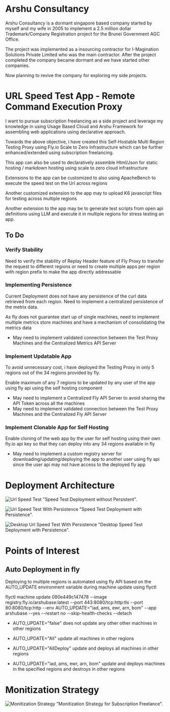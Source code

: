 # Arshu Consultancy

Arshu Consultancy is a dormant singapore based company started by myself and my wife in 2005 to implement a 2.5 million dollar Trademark/Company Registration project for the Brunei Government AGC Office.

The project was implemented as a insourcing contractor for I-Magination Solutions Private Limited who was the main contractor. After the project completed the company became dormant and we have started other companies.

Now planning to revive the company for exploring my side projects.

# URL Speed Test App - Remote Command Execution Proxy

I want to pursue subscription freelancing as a side project and leverage my knowledge in using Usage Based Cloud and Arshu Framework for assembling web applications using declarative approach.

Towards the above objective, i have created this Self-Hostable Multi Region Testing Proxy using Fly.io Scale to Zero Infrastructure which can be further enhanced/extended using subscription freelancing.

This app can also be used to declaratively assemble Html/Json for static hosting / markdown hosting using scale to zero cloud infrastructure

Extensions to the app can be customized to also using ApacheBench to execute the speed test on the Url across regions

Another customized extension to the app may to upload K6 javascript files for testing across multiple regions

Another extension to the app may be to generate test scripts from open api definitions using LLM and execute it in multiple regions for stress testing an app.

## To Do

### Verify Stability

Need to verify the stability of Replay Header feature of Fly Proxy to transfer the request to different regions or need to create multiple apps per region with region prefix to make the app directly addressable

### Implementing Persistence
	
Current Deployment does not have any persistence of the curl data retrieved from each region. Need to implement a centralized persistence of the metrix data.

As fly does not guarantee start up of single machines, need to implement multiple metrics store machines and have a mechanism of consolidating the metrics data

* May need to implement validated connection between the Test Proxy Machines and the Centralized Metrics API Server

### Implement Updatable App

To avoid unnecessary cost, i have deployed the Testing Proxy in only 5 regions out of the 34 regions provided by fly.

Enable maximum of any 7 regions to be updated by any user of the app using fly api using the self hosting component

* May need to implement a Centralized Fly API Server to avoid sharing the API Token across all the machines
* May need to implement validated connection between the Test Proxy Machines and the Centralized Fly API Server

### Implement Clonable App for Self Hosting

Enable cloning of the web app by the user for self hosting using their own fly.io api key so that they can deploy into any 34 regions available in fly

* May need to implement a custom registry server for downloading/updating/deploying the app to another user using fly api since the user api may not have access to the deployed fly app

# Deployment Architecture

![Url Speed Test](screenshots/url-speed-test.png) "Speed Test Deployment without Persistent".

![Url Speed Test With Persistence](screenshots/url-speed-test-withpersistense.png) "Speed Test Deployment with Persistence".

![Desktop Url Speed Test With Persistence](screenshots/url-speed-test-desktop.png) "Desktop Speed Test Deployment with Persistence".

# Points of Interest

## Auto Deployment in fly

Deploying to multiple regions is automated using fly API based on the AUTO_UPDATE environment variable during machine update using flyctl

flyctl machine update 080e449c147478 --image registry.fly.io/arshubase:latest --port 443:8080/tcp:http:tls --port 80:8080/tcp:http --env AUTO_UPDATE="iad, ams, ewr, arn, bom" --app arshubase --yes --restart no --skip-health-checks --detach

* AUTO_UPDATE="false" does not update any other other machines in other regions

* AUTO_UPDATE="All" update all machines in other regions

* AUTO_UPDATE="AllDeploy" update and deploys all machines in other regions

* AUTO_UPDATE="iad, ams, ewr, arn, bom" update and deploys machines in the specified regions and destroys in other regions

# Monitization Strategy

![Monitization Strategy](screenshots/monitization-strategy.png) "Monitization Strategy for Subscription Freelance".


